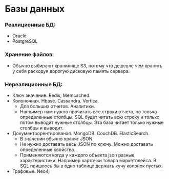# Базы данных

### Реалиционные БД:
  - Oracle
  - PostgreSQL


### Хранение файлов: 
  - Обычно выбирают хранилище S3, потому что дешевле чем хранить у себя расходуя дорогую дисковую память сервера.


### Нереалиционные БД:
  - Ключ значение. Redis, Memcached.
  - Колоночная. Hbase. Cassandra. Vertica.
    - Для больших отчетов. Аналитики. 
	- Например нам нужно прочитать все строки отчета, но только определенные столбцы. SQL будет читать всю строку и только потом выводит нужные столбцы. Эта база читает только нужные столбцы и выводит.
  - Документоорентированая. MongoDB. CouchDB. ElasticSearch.
    - В значении обычно хранят JSON. 
    - Не нужно доставать весь JSON по ключу. Можно доставать определенные свойства. 
	- Применяются когда у каждого объекта json разные характеристики. Например карточки товара маркетплейса. В SQL пришлось бы в одно таблице держать кучу колонок пустых.
  - Графовые. Neo4j
